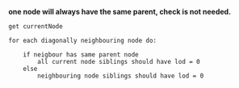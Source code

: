 **one node will always have the same parent, check is not needed.**

```
get currentNode

for each diagonally neighbouring node do:

    if neigbour has same parent node
        all current node siblings should have lod = 0
    else
        neighbouring node siblings should have lod = 0
```
